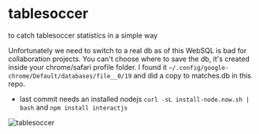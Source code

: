 # tablesoccer
to catch tablesoccer statistics in a simple way

Unfortunately we need to switch to a real db as of this WebSQL is bad for collaboration projects.
You can't choose where to save the db, it's created inside your chrome/safari profile folder.
I found it `~/.config/google-chrome/Default/databases/file__0/19` and did a copy to matches.db in this repo.

- last commit needs an installed nodejs `curl -sL install-node.now.sh | bash` and `npm install interactjs`

![tablesoccer](https://user-images.githubusercontent.com/24300473/157791777-a78d49ca-2696-4b66-a7c0-91dd27383429.png)

